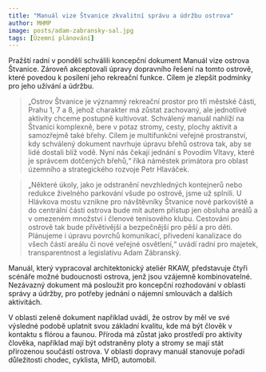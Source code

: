 ```yaml
---
title: "Manuál vize Štvanice zkvalitní správu a údržbu ostrova"
author: MHMP
image: posts/adam-zabransky-sal.jpg
tags: [Územní plánování]
---
```


Pražští radní v pondělí schválili koncepční dokument Manuál vize ostrova Štvanice. Zároveň akceptovali úpravy dopravního řešení na tomto ostrově, které povedou k posílení jeho rekreační funkce. Cílem je zlepšit podmínky pro jeho užívání a údržbu.

> „Ostrov Štvanice je významný rekreační prostor pro tři městské části, Prahu 1, 7 a 8, jehož charakter má zůstat zachovaný, ale jednotlivé aktivity chceme postupně kultivovat. Schválený manuál nahlíží na Štvanici komplexně, bere v potaz stromy, cesty, plochy aktivit a samozřejmě také břehy. Cílem je multifunkční veřejné prostranství, kdy schválený dokument navrhuje úpravu břehů ostrova tak, aby se lidé dostali blíž vodě. Nyní nás čekají jednání s Povodím Vltavy, které je správcem dotčených břehů,“ říká náměstek primátora pro oblast územního a strategického rozvoje Petr Hlaváček.

> „Některé úkoly, jako je odstranění nevzhledných kontejnerů nebo redukce živelného parkování všude po ostrově, jsme už splnili. U Hlávkova mostu vznikne pro návštěvníky Štvanice nové parkoviště a do centrální části ostrova bude mít autem přístup jen obsluha areálů a v omezeném množství i členové tenisového klubu. Cestování po ostrově tak bude přívětivější a bezpečnější pro pěší a pro děti. Plánujeme i úpravu povrchů komunikací, přivedení kanalizace do všech částí areálu či nové veřejné osvětlení,“ uvádí radní pro majetek, transparentnost a legislativu Adam Zábranský.

Manuál, který vypracoval architektonický ateliér RKAW, představuje čtyři scénáře možné budoucnosti ostrova, jenž jsou vzájemně kombinovatelné. Nezávazný dokument má posloužit pro koncepční rozhodování v oblasti správy a údržby, pro potřeby jednání o nájemní smlouvách a dalších aktivitách.

V oblasti zeleně dokument například uvádí, že ostrov by měl ve své výsledné podobě uplatnit svou základní kvalitu, kde má být člověk v kontaktu s flórou a faunou. Příroda má zůstat jako prostředí pro aktivity člověka, například mají být odstraněny ploty a stromy se mají stát přirozenou součástí ostrova. V oblasti dopravy manuál stanovuje pořadí důležitosti chodec, cyklista, MHD, automobil.
